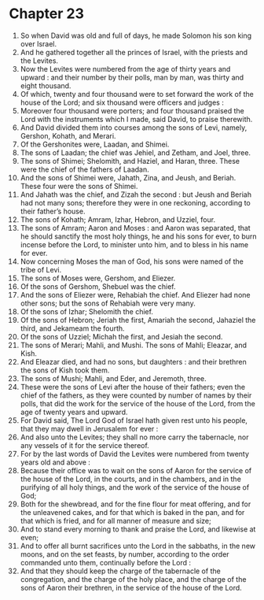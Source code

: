 # Chapter 23

1. So when David was old and full of days, he made Solomon his son king over Israel.
2. And he gathered together all the princes of Israel, with the priests and the Levites.
3. Now the Levites were numbered from the age of thirty years and upward : and their number by their polls, man by man, was thirty and eight thousand.
4. Of which, twenty and four thousand were to set forward the work of the house of the Lord; and six thousand were officers and judges :
5. Moreover four thousand were porters; and four thousand praised the Lord with the instruments which I made, said David, to praise therewith.
6. And David divided them into courses among the sons of Levi, namely, Gershon, Kohath, and Merari.
7. Of the Gershonites were, Laadan, and Shimei.
8. The sons of Laadan; the chief was Jehiel, and Zetham, and Joel, three.
9. The sons of Shimei; Shelomith, and Haziel, and Haran, three. These were the chief of the fathers of Laadan.
10. And the sons of Shimei were, Jahath, Zina, and Jeush, and Beriah. These four were the sons of Shimei.
11. And Jahath was the chief, and Zizah the second : but Jeush and Beriah had not many sons; therefore they were in one reckoning, according to their father’s house.
12. The sons of Kohath; Amram, Izhar, Hebron, and Uzziel, four.
13. The sons of Amram; Aaron and Moses : and Aaron was separated, that he should sanctify the most holy things, he and his sons for ever, to burn incense before the Lord, to minister unto him, and to bless in his name for ever.
14. Now concerning Moses the man of God, his sons were named of the tribe of Levi.
15. The sons of Moses were, Gershom, and Eliezer.
16. Of the sons of Gershom, Shebuel was the chief.
17. And the sons of Eliezer were, Rehabiah the chief. And Eliezer had none other sons; but the sons of Rehabiah were very many.
18. Of the sons of Izhar; Shelomith the chief.
19. Of the sons of Hebron; Jeriah the first, Amariah the second, Jahaziel the third, and Jekameam the fourth.
20. Of the sons of Uzziel; Michah the first, and Jesiah the second.
21. The sons of Merari; Mahli, and Mushi. The sons of Mahli; Eleazar, and Kish.
22. And Eleazar died, and had no sons, but daughters : and their brethren the sons of Kish took them.
23. The sons of Mushi; Mahli, and Eder, and Jeremoth, three.
24. These were the sons of Levi after the house of their fathers; even the chief of the fathers, as they were counted by number of names by their polls, that did the work for the service of the house of the Lord, from the age of twenty years and upward.
25. For David said, The Lord God of Israel hath given rest unto his people, that they may dwell in Jerusalem for ever :
26. And also unto the Levites; they shall no more carry the tabernacle, nor any vessels of it for the service thereof.
27. For by the last words of David the Levites were numbered from twenty years old and above :
28. Because their office was to wait on the sons of Aaron for the service of the house of the Lord, in the courts, and in the chambers, and in the purifying of all holy things, and the work of the service of the house of God;
29. Both for the shewbread, and for the fine flour for meat offering, and for the unleavened cakes, and for that which is baked in the pan, and for that which is fried, and for all manner of measure and size;
30. And to stand every morning to thank and praise the Lord, and likewise at even;
31. And to offer all burnt sacrifices unto the Lord in the sabbaths, in the new moons, and on the set feasts, by number, according to the order commanded unto them, continually before the Lord :
32. And that they should keep the charge of the tabernacle of the congregation, and the charge of the holy place, and the charge of the sons of Aaron their brethren, in the service of the house of the Lord.

